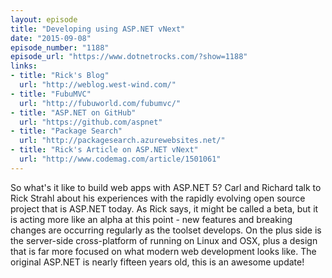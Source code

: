 ```yaml
---
layout: episode
title: "Developing using ASP.NET vNext"
date: "2015-09-08"
episode_number: "1188"
episode_url: "https://www.dotnetrocks.com/?show=1188"
links:
- title: "Rick's Blog"
  url: "http://weblog.west-wind.com/"
- title: "FubuMVC"
  url: "http://fubuworld.com/fubumvc/"
- title: "ASP.NET on GitHub"
  url: "https://github.com/aspnet"
- title: "Package Search"
  url: "http://packagesearch.azurewebsites.net/"
- title: "Rick's Article on ASP.NET vNext"
  url: "http://www.codemag.com/article/1501061"
---
```


So what's it like to build web apps with ASP.NET 5? Carl and Richard talk to Rick Strahl about his experiences with the rapidly evolving open source project that is ASP.NET today. As Rick says, it might be called a beta, but it is acting more like an alpha at this point - new features and breaking changes are occurring regularly as the toolset develops. On the plus side is the server-side cross-platform of running on Linux and OSX, plus a design that is far more focused on what modern web development looks like. The original ASP.NET is nearly fifteen years old, this is an awesome update!
